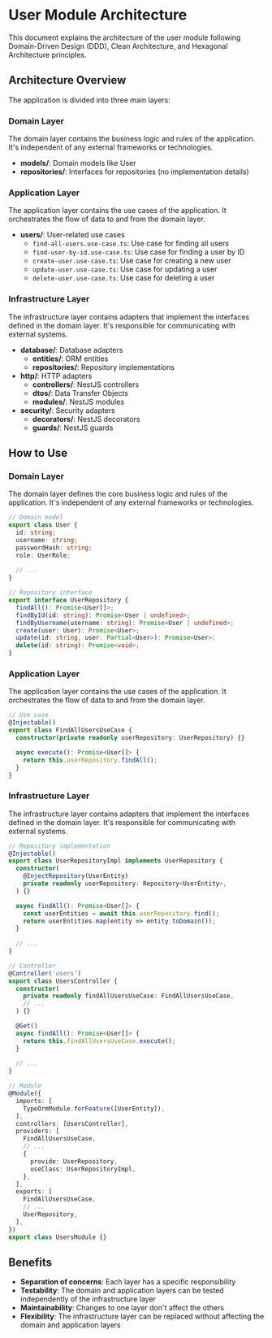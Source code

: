 # User Module Architecture

This document explains the architecture of the user module following Domain-Driven Design (DDD), Clean Architecture, and Hexagonal Architecture principles.

## Architecture Overview

The application is divided into three main layers:

### Domain Layer

The domain layer contains the business logic and rules of the application. It's independent of any external frameworks or technologies.

- **models/**: Domain models like User
- **repositories/**: Interfaces for repositories (no implementation details)

### Application Layer

The application layer contains the use cases of the application. It orchestrates the flow of data to and from the domain layer.

- **users/**: User-related use cases
  - `find-all-users.use-case.ts`: Use case for finding all users
  - `find-user-by-id.use-case.ts`: Use case for finding a user by ID
  - `create-user.use-case.ts`: Use case for creating a new user
  - `update-user.use-case.ts`: Use case for updating a user
  - `delete-user.use-case.ts`: Use case for deleting a user

### Infrastructure Layer

The infrastructure layer contains adapters that implement the interfaces defined in the domain layer. It's responsible for communicating with external systems.

- **database/**: Database adapters
  - **entities/**: ORM entities
  - **repositories/**: Repository implementations
- **http/**: HTTP adapters
  - **controllers/**: NestJS controllers
  - **dtos/**: Data Transfer Objects
  - **modules/**: NestJS modules
- **security/**: Security adapters
  - **decorators/**: NestJS decorators
  - **guards/**: NestJS guards

## How to Use

### Domain Layer

The domain layer defines the core business logic and rules of the application. It's independent of any external frameworks or technologies.

```typescript
// Domain model
export class User {
  id: string;
  username: string;
  passwordHash: string;
  role: UserRole;
  
  // ...
}

// Repository interface
export interface UserRepository {
  findAll(): Promise<User[]>;
  findById(id: string): Promise<User | undefined>;
  findByUsername(username: string): Promise<User | undefined>;
  create(user: User): Promise<User>;
  update(id: string, user: Partial<User>): Promise<User>;
  delete(id: string): Promise<void>;
}
```

### Application Layer

The application layer contains the use cases of the application. It orchestrates the flow of data to and from the domain layer.

```typescript
// Use case
@Injectable()
export class FindAllUsersUseCase {
  constructor(private readonly userRepository: UserRepository) {}

  async execute(): Promise<User[]> {
    return this.userRepository.findAll();
  }
}
```

### Infrastructure Layer

The infrastructure layer contains adapters that implement the interfaces defined in the domain layer. It's responsible for communicating with external systems.

```typescript
// Repository implementation
@Injectable()
export class UserRepositoryImpl implements UserRepository {
  constructor(
    @InjectRepository(UserEntity)
    private readonly userRepository: Repository<UserEntity>,
  ) {}

  async findAll(): Promise<User[]> {
    const userEntities = await this.userRepository.find();
    return userEntities.map(entity => entity.toDomain());
  }
  
  // ...
}

// Controller
@Controller('users')
export class UsersController {
  constructor(
    private readonly findAllUsersUseCase: FindAllUsersUseCase,
    // ...
  ) {}

  @Get()
  async findAll(): Promise<User[]> {
    return this.findAllUsersUseCase.execute();
  }
  
  // ...
}

// Module
@Module({
  imports: [
    TypeOrmModule.forFeature([UserEntity]),
  ],
  controllers: [UsersController],
  providers: [
    FindAllUsersUseCase,
    // ...
    {
      provide: UserRepository,
      useClass: UserRepositoryImpl,
    },
  ],
  exports: [
    FindAllUsersUseCase,
    // ...
    UserRepository,
  ],
})
export class UsersModule {}
```

## Benefits

- **Separation of concerns**: Each layer has a specific responsibility
- **Testability**: The domain and application layers can be tested independently of the infrastructure layer
- **Maintainability**: Changes to one layer don't affect the others
- **Flexibility**: The infrastructure layer can be replaced without affecting the domain and application layers